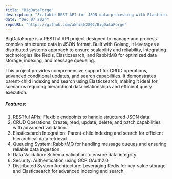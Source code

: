 ```yaml
---
title: "BigDataForge"
description: "Scalable REST API for JSON data processing with Elasticsearch, Redis, RabbitMQ"
date: "Dec 07 2024"
repoURL: "https://github.com/akhilk2802/BigDataForge"
---
```


BigDataForge is a RESTful API project designed to manage and process complex structured data in JSON format. Built with Golang, it leverages a distributed systems approach to ensure scalability and reliability, integrating technologies like Redis, Elasticsearch, and RabbitMQ for optimized data storage, indexing, and message queueing.

This project provides comprehensive support for CRUD operations, advanced conditional updates, and search capabilities. It demonstrates parent-child indexing and search using Elasticsearch, making it ideal for scenarios requiring hierarchical data relationships and efficient query execution.

##### Features:

1. RESTful APIs: Flexible endpoints to handle structured JSON data.
2. CRUD Operations: Create, read, update, delete, and patch capabilities with advanced validation.
3. Elasticsearch Integration: Parent-child indexing and search for efficient hierarchical data retrieval.
4. Queueing System: RabbitMQ for handling message queues and ensuring reliable data ingestion.
5. Data Validation: Schema validation to ensure data integrity.
6. Security: Authentication using GCP OAuth2.0
7. Distributed System Architecture: Leveraging Redis for key-value storage and Elasticsearch for advanced indexing and search.